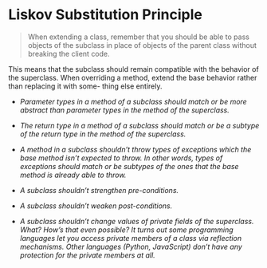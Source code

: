 # Liskov Substitution Principle

> When extending a class, remember that you should be
able to pass objects of the subclass in place of objects of
the parent class without breaking the client code.

This means that the subclass should remain compatible with
the behavior of the superclass. When overriding a method,
extend the base behavior rather than replacing it with some-
thing else entirely.


- *Parameter types in a method of a subclass should match or be more 
abstract than parameter types in the method of the superclass.*

- *The return type in a method of a subclass should match or be
  a subtype of the return type in the method of the superclass.* 

- *A method in a subclass shouldn’t throw types of exceptions
which the base method isn’t expected to throw. In other words,
types of exceptions should match or be subtypes of the ones
that the base method is already able to throw.*

- *A subclass shouldn’t strengthen pre-conditions.*

- *A subclass shouldn’t weaken post-conditions.*

- *A subclass shouldn’t change values of private fields of the
  superclass. What? How’s that even possible? It turns out some
  programming languages let you access private members of
  a class via reflection mechanisms. Other languages (Python,
  JavaScript) don’t have any protection for the private members
  at all.*